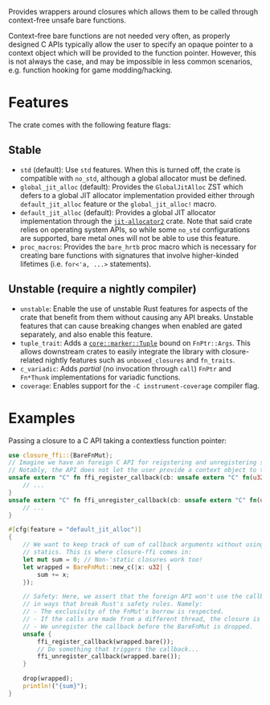 Provides wrappers around closures which allows them to be called through context-free unsafe
bare functions.

Context-free bare functions are not needed very often, as properly designed C APIs typically
allow the user to specify an opaque pointer to a context object which will be provided to the
function pointer. However, this is not always the case, and may be impossible in less common
scenarios, e.g. function hooking for game modding/hacking.

# Features
The crate comes with the following feature flags:

## Stable
- `std` (default): Use `std` features. When this is turned off, the crate is compatible with `no_std`,
  although a global allocator must be defined.
- `global_jit_alloc` (default): Provides the `GlobalJitAlloc` ZST which defers to a global JIT allocator implementation
  provided either through `default_jit_alloc` feature or the `global_jit_alloc!` macro.
- `default_jit_alloc` (default): Provides a global JIT allocator implementation through the 
  [`jit-allocator2`](https://crates.io/crates/jit-allocator2) crate. Note that said crate relies on operating system APIs,
  so while some `no_std` configurations are supported, bare metal ones will not be able to use this feature. 
- `proc_macros`: Provides the `bare_hrtb` proc macro which is necessary for creating bare
  functions with signatures that involve higher-kinded lifetimes (i.e. `for<'a, ...>` statements).

## Unstable (require a nightly compiler)
- `unstable`: Enable the use of unstable Rust features for aspects of the crate that benefit from 
  them without causing any API breaks. Unstable features that can cause breaking changes when enabled 
  are gated separately, and also enable this feature.
- `tuple_trait`: Adds a [`core::marker::Tuple`](https://doc.rust-lang.org/nightly/core/marker/trait.Tuple.html)
  bound on `FnPtr::Args`. This allows downstream crates to easily integrate the library with closure-related
  nightly features such as `unboxed_closures` and `fn_traits`.
- `c_variadic`: Adds *partial* (no invocation through `call`) `FnPtr` and `Fn*Thunk` implementations for variadic functions.
- `coverage`: Enables support for the `-C instrument-coverage` compiler flag.

# Examples
Passing a closure to a C API taking a contextless function pointer:
```rust
use closure_ffi::{BareFnMut};
// Imagine we have an foreign C API for reigstering and unregistering some callback function.
// Notably, the API does not let the user provide a context object to the callback.
unsafe extern "C" fn ffi_register_callback(cb: unsafe extern "C" fn(u32)) {
    // ...
}
unsafe extern "C" fn ffi_unregister_callback(cb: unsafe extern "C" fn(u32)) {
    // ...
}

#[cfg(feature = "default_jit_alloc")]
{
    // We want to keep track of sum of callback arguments without using 
    // statics. This is where closure-ffi comes in:
    let mut sum = 0; // Non-'static closures work too!
    let wrapped = BareFnMut::new_c(|x: u32| {
        sum += x;
    });

    // Safety: Here, we assert that the foreign API won't use the callback
    // in ways that break Rust's safety rules. Namely:
    // - The exclusivity of the FnMut's borrow is respected.
    // - If the calls are made from a different thread, the closure is Sync.
    // - We unregister the callback before the BareFnMut is dropped.
    unsafe {
        ffi_register_callback(wrapped.bare());
        // Do something that triggers the callback...
        ffi_unregister_callback(wrapped.bare());
    }

    drop(wrapped);
    println!("{sum}");
}
```